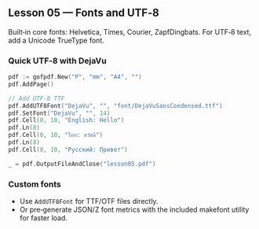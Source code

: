 ## Lesson 05 — Fonts and UTF‑8

Built‑in core fonts: Helvetica, Times, Courier, ZapfDingbats. For UTF‑8 text, add a Unicode TrueType font.

### Quick UTF‑8 with DejaVu
```go
pdf := gofpdf.New("P", "mm", "A4", "")
pdf.AddPage()

// Add UTF‑8 TTF
pdf.AddUTF8Font("DejaVu", "", "font/DejaVuSansCondensed.ttf")
pdf.SetFont("DejaVu", "", 14)
pdf.Cell(0, 10, "English: Hello")
pdf.Ln(8)
pdf.Cell(0, 10, "ไทย: สวัสดี")
pdf.Ln(8)
pdf.Cell(0, 10, "Русский: Привет")

_ = pdf.OutputFileAndClose("lesson05.pdf")
```

### Custom fonts
- Use `AddUTF8Font` for TTF/OTF files directly.
- Or pre‑generate JSON/Z font metrics with the included makefont utility for faster load.


